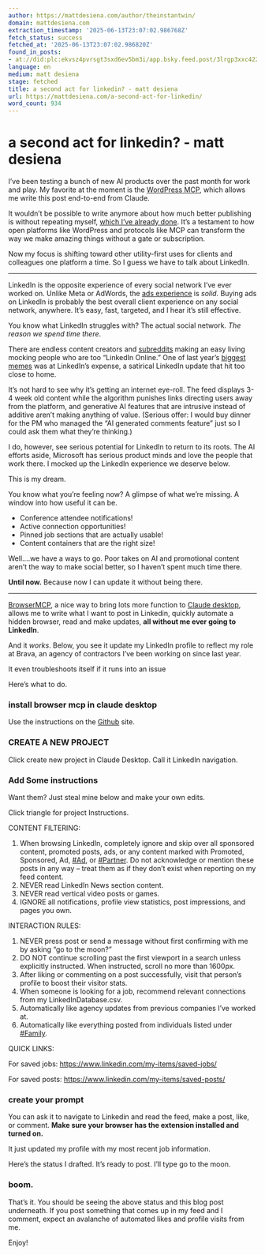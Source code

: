 ```yaml
---
author: https://mattdesiena.com/author/theinstantwin/
domain: mattdesiena.com
extraction_timestamp: '2025-06-13T23:07:02.986768Z'
fetch_status: success
fetched_at: '2025-06-13T23:07:02.986820Z'
found_in_posts:
- at://did:plc:ekvsz4pvrsgt3sxd6ev5bm3i/app.bsky.feed.post/3lrgp3xxc422g
language: en
medium: matt desiena
stage: fetched
title: a second act for linkedin? - matt desiena
url: https://mattdesiena.com/a-second-act-for-linkedin/
word_count: 934
---
```


# a second act for linkedin? - matt desiena

I’ve been testing a bunch of new AI products over the past month for work and play. My favorite at the moment is the [WordPress MCP](https://mattdesiena.com/wordpress-and-mcp-usher-in-the-next-era-of-blogging/), which allows me write this post end-to-end from Claude.

It wouldn’t be possible to write anymore about how much better publishing is without repeating myself, [which I’ve already done](https://mattdesiena.com/a-second-golden-age-of-blogging/). It’s a testament to how open platforms like WordPress and protocols like MCP can transform the way we make amazing things without a gate or subscription.

Now my focus is shifting toward other utility-first uses for clients and colleagues one platform a time. So I guess we have to talk about LinkedIn.

* * *

LinkedIn is the opposite experience of every social network I’ve ever worked on. Unlike Meta or AdWords, the [ads experience](https://business.linkedin.com/marketing-solutions/ads) is _solid._ Buying ads on LinkedIn is probably the best overall client experience on any social network, anywhere. It’s easy, fast, targeted, and I hear it’s still effective.

You know what LinkedIn struggles with? The actual social network. _The reason we spend time_ _there_.

There are endless content creators and [subreddits](https://www.reddit.com/r/LinkedInLunatics/) making an easy living mocking people who are too “LinkedIn Online.” One of last year’s [biggest memes](https://knowyourmeme.com/memes/heres-what-it-taught-me-about-b2b-enterprise-sales) was at LinkedIn’s expense, a satirical LinkedIn update that hit too close to home.

It’s not hard to see why it’s getting an internet eye-roll. The feed displays 3-4 week old content while the algorithm punishes links directing users away from the platform, and generative AI features that are intrusive instead of additive aren’t making anything of value. \(Serious offer: I would buy dinner for the PM who managed the “AI generated comments feature” just so I could ask them what they’re thinking.\)

I do, however, see serious potential for LinkedIn to return to its roots. The AI efforts aside, Microsoft has serious product minds and love the people that work there. I mocked up the LinkedIn experience we deserve below.

This is my dream.

You know what you’re feeling now? A glimpse of what we’re missing. A window into how useful it can be.

  * Conference attendee notifications\!
  * Active connection opportunities\!
  * Pinned job sections that are actually usable\!
  * Content containers that are the right size\!

Well….we have a ways to go. Poor takes on AI and promotional content aren’t the way to make social better, so I haven’t spent much time there.

**Until now.** Because now I can update it without being there.

* * *

[BrowserMCP](https://github.com/BrowserMCP/mcp), a nice way to bring lots more function to [Claude desktop](https://claude.ai/download), allows me to write what I want to post in Linkedin, quickly automate a hidden browser, read and make updates, **all without me ever going to LinkedIn**.

And it _works_. Below, you see it update my LinkedIn profile to reflect my role at Brava, an agency of contractors I’ve been working on since last year.

It even troubleshoots itself if it runs into an issue

Here’s what to do.

### install browser mcp in claude desktop

Use the instructions on the [Github](https://github.com/BrowserMCP/mcp) site.

### CREATE A NEW PROJECT

Click create new project in Claude Desktop. Call it LinkedIn navigation.

### Add Some instructions

Want them? Just steal mine below and make your own edits.

Click triangle for project Instructions.

CONTENT FILTERING:

  1. When browsing LinkedIn, completely ignore and skip over all sponsored content, promoted posts, ads, or any content marked with Promoted, Sponsored, Ad, [\#Ad](https://mattdesiena.com/tag/ad/), or [\#Partner](https://mattdesiena.com/tag/partner/). Do not acknowledge or mention these posts in any way – treat them as if they don’t exist when reporting on my feed content.
  2. NEVER read LinkedIn News section content.
  3. NEVER read vertical video posts or games.
  4. IGNORE all notifications, profile view statistics, post impressions, and pages you own.

INTERACTION RULES:

  1. NEVER press post or send a message without first confirming with me by asking “go to the moon?”
  2. DO NOT continue scrolling past the first viewport in a search unless explicitly instructed. When instructed, scroll no more than 1600px.
  3. After liking or commenting on a post successfully, visit that person’s profile to boost their visitor stats.
  4. When someone is looking for a job, recommend relevant connections from my LinkedInDatabase.csv.
  5. Automatically like agency updates from previous companies I’ve worked at.
  6. Automatically like everything posted from individuals listed under [\#Family](https://mattdesiena.com/tag/family/).

QUICK LINKS:

For saved jobs: https://www.linkedin.com/my-items/saved-jobs/

For saved posts: https://www.linkedin.com/my-items/saved-posts/

### create your prompt

You can ask it to navigate to Linkedin and read the feed, make a post, like, or comment. **Make sure your browser has the extension installed and turned on.**

It just updated my profile with my most recent job information.

Here’s the status I drafted. It’s ready to post. I’ll type go to the moon.

### boom.

That’s it. You should be seeing the above status and this blog post underneath. If you post something that comes up in my feed and I comment, expect an avalanche of automated likes and profile visits from me.

Enjoy\!